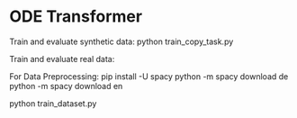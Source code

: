 # ODE Transformer



Train and evaluate synthetic data: 
python train_copy_task.py


Train and evaluate real data: 

For Data Preprocessing:
pip install -U spacy
python -m spacy download de
python -m spacy download en

python train_dataset.py